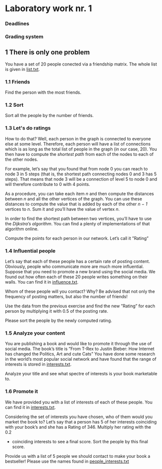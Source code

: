 # Laboratory work nr. 1

### Deadlines

### Grading system

## 1 There is only one problem
You have a set of 20 people conected via a friendship matrix. The whole list is
given in [list.txt](https://github.com/sergiu-terman/labs/blob/master/aux/list.txt/?raw=true).

### 1.1 Friends
Find the person with the most friends.

### 1.2 Sort
Sort all the people by the number of friends.

### 1.3 Let's do ratings

How to do that? Well, each person in the graph is connected to everyone
else at some level. Therefore, each person will have a list of connections which
is as long as the total list of people in the graph (in our case, 20). You then
have to compute the *shortest path* from each of the nodes to each of the other
nodes.

For example, let’s say that you found that from node 0 you can reach to
node 3 in 5 steps (that is, the shortest path connecting nodes 0 and 3 has 5
steps). That means that node 3 will be a connection of level 5 to node 0 and
will therefore contribute to 0 with 4 points.

As a procedure, you can take each item *n* and then compute the distances
between *n* and all the other vertices of the graph. You can use these distances
to compute the value that is added by each of the other *n − 1* vertices to *n*.
Sum it and you’ll have the value of vertex *n*.

In order to find the shortest path between two vertices, you’ll have to use the
*Dijkstra’s algorithm*. You can find a plenty of implementations of that algorithm
online.

Compute the points for each person in our network. Let’s call
it ”Rating”

### 1.4 Influential people
Let’s say that each of these people has a certain rate of posting content. Obviously,
people who communicate more are much more influential. Suppose that
you need to promote a new brand using the social media. We found out how
often each of these 20 people writes something on their walls. You can find it in
[influence.txt](https://github.com/sergiu-terman/labs/blob/master/aux/influence.txt/?raw=true).

Whom of these people will you contact? Why? Be advised that not only
the frequency of posting matters, but also the number of friends!

Use the data from the previous exercise and find the new ”Rating” for each
person by multiplying it with 0.5 of the posting rate.

Please sort the people by the newly computed rating.

### 1.5 Analyze your content
You are publishing a book and would like to promote it through the use of social
media. The book’s title is ”From T-Rex to Justin Bieber: How Internet has
changed the Politics, Art and cute Cats” You have done some research in the
world’s most popular social network and have found that the range of interests
is stored in [interests.txt](https://github.com/sergiu-terman/labs/blob/master/aux/interests.txt/?raw=true).

Analyze your title and see what spectre of interests is your book marketable to.

### 1.6 Promote it
We have provided you with a list of interests of each of these people. You can
find it in [interests.txt](https://github.com/sergiu-terman/labs/blob/master/aux/interests.txt/?raw=true).

Considering the set of interests you have chosen, who of them would you
market the book to? Let’s say that a person has 5 of her interests coinciding
with your book’s and she has a Rating of 346. Multiply her rating with the 0.2
* coinciding interests to see a final score. Sort the people by this final score.

Provide us with a list of 5 people we should contact to make
your book a bestseller! Please use the names found in [people_interests.txt](https://github.com/sergiu-terman/labs/blob/master/aux/people_interests.txt/?raw=true)
